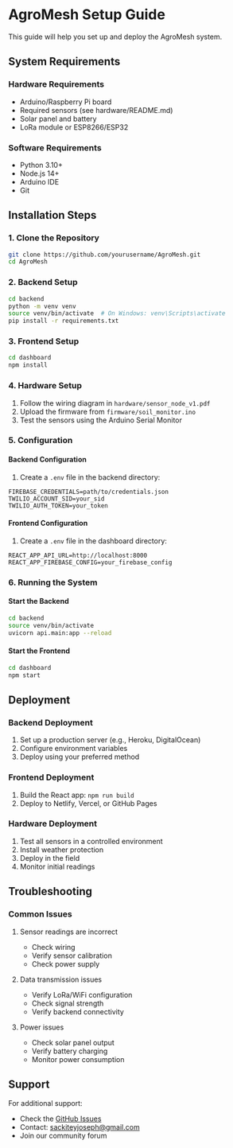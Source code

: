# AgroMesh Setup Guide

This guide will help you set up and deploy the AgroMesh system.

## System Requirements

### Hardware Requirements
- Arduino/Raspberry Pi board
- Required sensors (see hardware/README.md)
- Solar panel and battery
- LoRa module or ESP8266/ESP32

### Software Requirements
- Python 3.10+
- Node.js 14+
- Arduino IDE
- Git

## Installation Steps

### 1. Clone the Repository
```bash
git clone https://github.com/yourusername/AgroMesh.git
cd AgroMesh
```

### 2. Backend Setup
```bash
cd backend
python -m venv venv
source venv/bin/activate  # On Windows: venv\Scripts\activate
pip install -r requirements.txt
```

### 3. Frontend Setup
```bash
cd dashboard
npm install
```

### 4. Hardware Setup
1. Follow the wiring diagram in `hardware/sensor_node_v1.pdf`
2. Upload the firmware from `firmware/soil_monitor.ino`
3. Test the sensors using the Arduino Serial Monitor

### 5. Configuration

#### Backend Configuration
1. Create a `.env` file in the backend directory:
```
FIREBASE_CREDENTIALS=path/to/credentials.json
TWILIO_ACCOUNT_SID=your_sid
TWILIO_AUTH_TOKEN=your_token
```

#### Frontend Configuration
1. Create a `.env` file in the dashboard directory:
```
REACT_APP_API_URL=http://localhost:8000
REACT_APP_FIREBASE_CONFIG=your_firebase_config
```

### 6. Running the System

#### Start the Backend
```bash
cd backend
source venv/bin/activate
uvicorn api.main:app --reload
```

#### Start the Frontend
```bash
cd dashboard
npm start
```

## Deployment

### Backend Deployment
1. Set up a production server (e.g., Heroku, DigitalOcean)
2. Configure environment variables
3. Deploy using your preferred method

### Frontend Deployment
1. Build the React app: `npm run build`
2. Deploy to Netlify, Vercel, or GitHub Pages

### Hardware Deployment
1. Test all sensors in a controlled environment
2. Install weather protection
3. Deploy in the field
4. Monitor initial readings

## Troubleshooting

### Common Issues
1. Sensor readings are incorrect
   - Check wiring
   - Verify sensor calibration
   - Check power supply

2. Data transmission issues
   - Verify LoRa/WiFi configuration
   - Check signal strength
   - Verify backend connectivity

3. Power issues
   - Check solar panel output
   - Verify battery charging
   - Monitor power consumption

## Support

For additional support:
- Check the [GitHub Issues](https://github.com/yourusername/AgroMesh/issues)
- Contact: sackiteyjoseph@gmail.com
- Join our community forum 